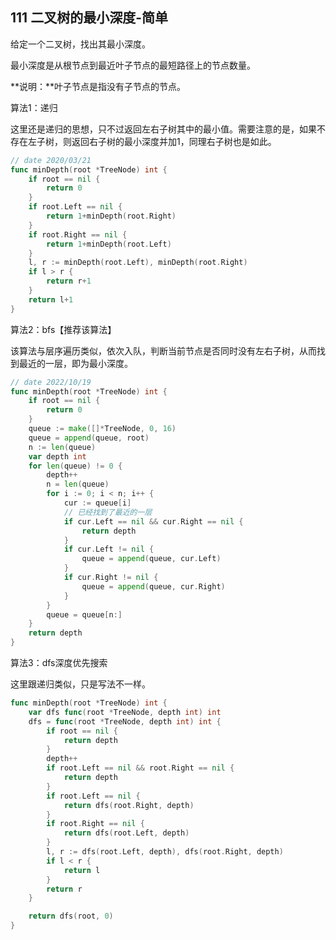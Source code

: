 ## 111 二叉树的最小深度-简单

给定一个二叉树，找出其最小深度。

最小深度是从根节点到最近叶子节点的最短路径上的节点数量。

**说明：**叶子节点是指没有子节点的节点。



算法1：递归

这里还是递归的思想，只不过返回左右子树其中的最小值。需要注意的是，如果不存在左子树，则返回右子树的最小深度并加1，同理右子树也是如此。

```go
// date 2020/03/21
func minDepth(root *TreeNode) int {
    if root == nil {
        return 0
    }
    if root.Left == nil {
        return 1+minDepth(root.Right)
    }
    if root.Right == nil {
        return 1+minDepth(root.Left)
    }
    l, r := minDepth(root.Left), minDepth(root.Right)
    if l > r {
        return r+1
    }
    return l+1
}
```



算法2：bfs【推荐该算法】

该算法与层序遍历类似，依次入队，判断当前节点是否同时没有左右子树，从而找到最近的一层，即为最小深度。

```go
// date 2022/10/19
func minDepth(root *TreeNode) int {
    if root == nil {
        return 0
    }
    queue := make([]*TreeNode, 0, 16)
    queue = append(queue, root)
    n := len(queue)
    var depth int
    for len(queue) != 0 {
      	depth++
        n = len(queue)
        for i := 0; i < n; i++ {
            cur := queue[i]
            // 已经找到了最近的一层
            if cur.Left == nil && cur.Right == nil {
                return depth
            }
            if cur.Left != nil {
                queue = append(queue, cur.Left)
            }
            if cur.Right != nil {
                queue = append(queue, cur.Right)
            }
        }
        queue = queue[n:]
    }
    return depth
}
```



算法3：dfs深度优先搜索

这里跟递归类似，只是写法不一样。

```go
func minDepth(root *TreeNode) int {
    var dfs func(root *TreeNode, depth int) int
    dfs = func(root *TreeNode, depth int) int {
        if root == nil {
            return depth
        }
        depth++
        if root.Left == nil && root.Right == nil {
            return depth
        }
        if root.Left == nil {
            return dfs(root.Right, depth)
        }
        if root.Right == nil {
            return dfs(root.Left, depth)
        }
        l, r := dfs(root.Left, depth), dfs(root.Right, depth)
        if l < r {
            return l
        }
        return r
    }

    return dfs(root, 0)
}
```

